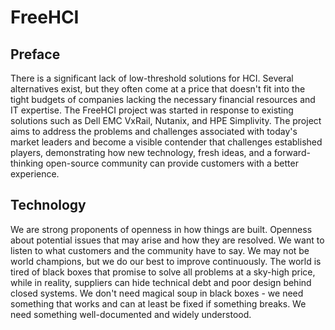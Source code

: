 # FreeHCI

## Preface

There is a significant lack of low-threshold solutions for HCI. Several alternatives exist, but they often come at a price that doesn't fit into the tight budgets of companies lacking the necessary financial resources and IT expertise. The FreeHCI project was started in response to existing solutions such as Dell EMC VxRail, Nutanix, and HPE Simplivity. The project aims to address the problems and challenges associated with today's market leaders and become a visible contender that challenges established players, demonstrating how new technology, fresh ideas, and a forward-thinking open-source community can provide customers with a better experience.

## Technology

We are strong proponents of openness in how things are built. Openness about potential issues that may arise and how they are resolved. We want to listen to what customers and the community have to say. We may not be world champions, but we do our best to improve continuously. The world is tired of black boxes that promise to solve all problems at a sky-high price, while in reality, suppliers can hide technical debt and poor design behind closed systems. We don't need magical soup in black boxes - we need something that works and can at least be fixed if something breaks. We need something well-documented and widely understood.
